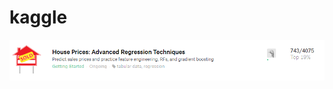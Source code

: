 # kaggle
![image](https://github.com/biggy2003211/kaggle/blob/master/%E6%B3%A2%E5%A3%AB%E9%A0%93%E6%88%BF%E5%83%B9%E9%A0%90%E6%B8%ACTop19%25.png)

